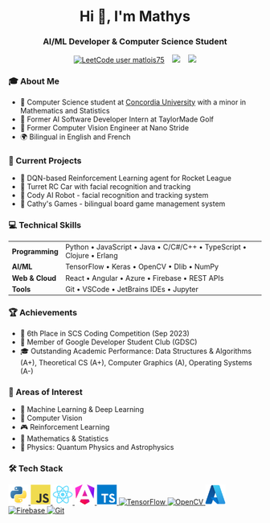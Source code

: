 <h1 align="center">Hi 👋, I'm Mathys</h1>
<h3 align="center">AI/ML Developer & Computer Science Student</h3>

<div align="center">
  
  [![LeetCode user matlois75](https://img.shields.io/badge/dynamic/json?style=for-the-badge&labelColor=black&color=%23ffa116&label=Solved&query=solved&url=https%3A%2F%2Fbadge.xyli.tech/%2Fapi%2Fusers%2Fmatlois75&logo=leetcode&logoColor=yellow)](https://leetcode.com/matlois75/) <span>&nbsp;&nbsp;&nbsp;<a href="https://linkedin.com/in/mathysloiselle"><img src="https://img.shields.io/badge/LinkedIn-0077B5?style=for-the-badge&logo=linkedin&logoColor=white" /></a>&nbsp;&nbsp;&nbsp;</span> <span><a href="https://instagram.com/mathys.loiselle"><img src="https://img.shields.io/badge/Instagram-E4405F?style=for-the-badge&logo=instagram&logoColor=white" /></a></span>
</div>

### 🎓 About Me
- 🏫 Computer Science student at [Concordia University](https://concordia.ca) with a minor in Mathematics and Statistics
- 💼 Former AI Software Developer Intern at TaylorMade Golf
- 🤖 Former Computer Vision Engineer at Nano Stride
- 🌍 Bilingual in English and French

### 🚀 Current Projects
- 🤖 DQN-based Reinforcement Learning agent for Rocket League
- 🎯 Turret RC Car with facial recognition and tracking
- 🤖 Cody AI Robot - facial recognition and tracking system
- 🎲 Cathy's Games - bilingual board game management system

### 💻 Technical Skills

<table>
<tr>
    <td><b>Programming</b></td>
    <td>Python • JavaScript • Java • C/C#/C++ • TypeScript • Clojure • Erlang</td>
</tr>
<tr>
    <td><b>AI/ML</b></td>
    <td>TensorFlow • Keras • OpenCV • Dlib • NumPy</td>
</tr>
<tr>
    <td><b>Web & Cloud</b></td>
    <td>React • Angular • Azure • Firebase • REST APIs</td>
</tr>
<tr>
    <td><b>Tools</b></td>
    <td>Git • VSCode • JetBrains IDEs • Jupyter</td>
</tr>
</table>

### 🏆 Achievements
- 🏅 6th Place in SCS Coding Competition (Sep 2023)
- 👥 Member of Google Developer Student Club (GDSC)
- 🎓 Outstanding Academic Performance: Data Structures & Algorithms (A+), Theoretical CS (A+), Computer Graphics (A), Operating Systems (A-)

### 🎯 Areas of Interest
- 🧠 Machine Learning & Deep Learning
- 📡 Computer Vision
- 🎮 Reinforcement Learning
- 🔢 Mathematics & Statistics
- 🌌 Physics: Quantum Physics and Astrophysics

### 🛠️ Tech Stack
<p align="left">
<a href="https://www.python.org" target="_blank" rel="noreferrer"> <img src="https://raw.githubusercontent.com/devicons/devicon/master/icons/python/python-original.svg" alt="Python" title="Python" width="40" height="40"/> </a>
<a href="https://developer.mozilla.org/en-US/docs/Web/JavaScript" target="_blank" rel="noreferrer"> <img src="https://raw.githubusercontent.com/devicons/devicon/master/icons/javascript/javascript-original.svg" alt="JavaScript" title="JavaScript" width="40" height="40"/> </a>
<a href="https://reactjs.org/" target="_blank" rel="noreferrer"> <img src="https://raw.githubusercontent.com/devicons/devicon/master/icons/react/react-original.svg" alt="React" title="React" width="40" height="40"/> </a>
<a href="https://angular.io" target="_blank" rel="noreferrer"> <img src="https://raw.githubusercontent.com/devicons/devicon/master/icons/angular/angular-original.svg" alt="Angular" title="Angular" width="40" height="40"/> </a>
<a href="https://www.typescriptlang.org/" target="_blank" rel="noreferrer"> <img src="https://raw.githubusercontent.com/devicons/devicon/master/icons/typescript/typescript-original.svg" alt="TypeScript" title="TypeScript" width="40" height="40"/> </a>
<a href="https://www.tensorflow.org" target="_blank" rel="noreferrer"> <img src="https://www.vectorlogo.zone/logos/tensorflow/tensorflow-icon.svg" alt="TensorFlow" title="TensorFlow" width="40" height="40"/> </a>
<a href="https://opencv.org/" target="_blank" rel="noreferrer"> <img src="https://www.vectorlogo.zone/logos/opencv/opencv-icon.svg" alt="OpenCV" title="OpenCV" width="40" height="40"/> </a>
<a href="https://azure.microsoft.com" target="_blank" rel="noreferrer"> <img src="https://raw.githubusercontent.com/devicons/devicon/master/icons/azure/azure-original.svg" alt="Azure" title="Azure" width="40" height="40"/> </a>
<a href="https://firebase.google.com/" target="_blank" rel="noreferrer"> <img src="https://www.vectorlogo.zone/logos/firebase/firebase-icon.svg" alt="Firebase" title="Firebase" width="40" height="40"/> </a>
<a href="https://git-scm.com/" target="_blank" rel="noreferrer"> <img src="https://www.vectorlogo.zone/logos/git-scm/git-scm-icon.svg" alt="Git" title="Git" width="40" height="40"/> </a>
</p>
